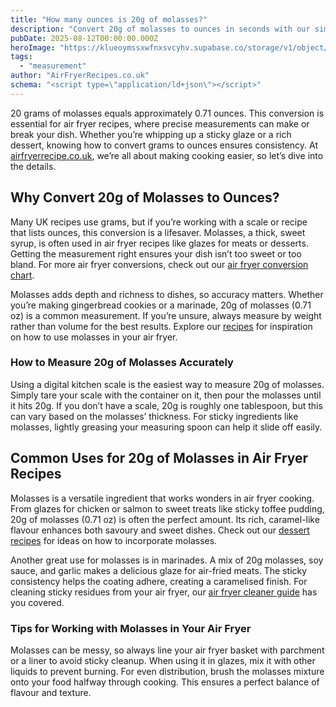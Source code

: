 ```yaml
---
title: "How many ounces is 20g of molasses?"
description: "Convert 20g of molasses to ounces in seconds with our simple guide. Perfect for air fryer recipes and baking accuracy!"
pubDate: 2025-08-12T00:00:00.000Z
heroImage: "https://klueoymssxwfnxsvcyhv.supabase.co/storage/v1/object/public/md/20g-molasses-to-ounces-7c8236b2.webp"
tags:
  - "measurement"
author: "AirFryerRecipes.co.uk"
schema: "<script type=\"application/ld+json\"></script>"
---
```


<p>20 grams of molasses equals approximately 0.71 ounces. This conversion is essential for air fryer recipes, where precise measurements can make or break your dish. Whether you’re whipping up a sticky glaze or a rich dessert, knowing how to convert grams to ounces ensures consistency. At <a href=https://www.airfryerrecipe.co.uk>airfryerrecipe.co.uk</a>, we’re all about making cooking easier, so let’s dive into the details.</p>  

<h2>Why Convert 20g of Molasses to Ounces?</h2>  
<p>Many UK recipes use grams, but if you’re working with a scale or recipe that lists ounces, this conversion is a lifesaver. Molasses, a thick, sweet syrup, is often used in air fryer recipes like glazes for meats or desserts. Getting the measurement right ensures your dish isn’t too sweet or too bland. For more air fryer conversions, check out our <a href=https://www.airfryerrecipe.co.uk/air-fryer-conversion-chart>air fryer conversion chart</a>.</p>  

<p>Molasses adds depth and richness to dishes, so accuracy matters. Whether you’re making gingerbread cookies or a marinade, 20g of molasses (0.71 oz) is a common measurement. If you’re unsure, always measure by weight rather than volume for the best results. Explore our <a href=https://www.airfryerrecipe.co.uk/recipes>recipes</a> for inspiration on how to use molasses in your air fryer.</p>  

<h3>How to Measure 20g of Molasses Accurately</h3>  
<p>Using a digital kitchen scale is the easiest way to measure 20g of molasses. Simply tare your scale with the container on it, then pour the molasses until it hits 20g. If you don’t have a scale, 20g is roughly one tablespoon, but this can vary based on the molasses’ thickness. For sticky ingredients like molasses, lightly greasing your measuring spoon can help it slide off easily.</p>  

<h2>Common Uses for 20g of Molasses in Air Fryer Recipes</h2>  
<p>Molasses is a versatile ingredient that works wonders in air fryer cooking. From glazes for chicken or salmon to sweet treats like sticky toffee pudding, 20g of molasses (0.71 oz) is often the perfect amount. Its rich, caramel-like flavour enhances both savoury and sweet dishes. Check out our <a href=https://www.airfryerrecipe.co.uk/recipe-category/dessert>dessert recipes</a> for ideas on how to incorporate molasses.</p>  

<p>Another great use for molasses is in marinades. A mix of 20g molasses, soy sauce, and garlic makes a delicious glaze for air-fried meats. The sticky consistency helps the coating adhere, creating a caramelised finish. For cleaning sticky residues from your air fryer, our <a href=https://www.airfryerrecipe.co.uk/air-fryer-cleaner>air fryer cleaner guide</a> has you covered.</p>  

<h3>Tips for Working with Molasses in Your Air Fryer</h3>  
<p>Molasses can be messy, so always line your air fryer basket with parchment or a liner to avoid sticky cleanup. When using it in glazes, mix it with other liquids to prevent burning. For even distribution, brush the molasses mixture onto your food halfway through cooking. This ensures a perfect balance of flavour and texture.</p>